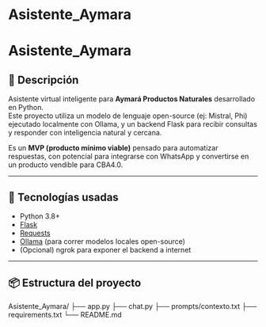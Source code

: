 # Asistente_Aymara
# Asistente_Aymara

## 🤖 Descripción

Asistente virtual inteligente para **Aymará Productos Naturales** desarrollado en Python.  
Este proyecto utiliza un modelo de lenguaje open-source (ej: Mistral, Phi) ejecutado localmente con Ollama, y un backend Flask para recibir consultas y responder con inteligencia natural y cercana.

Es un **MVP (producto mínimo viable)** pensado para automatizar respuestas, con potencial para integrarse con WhatsApp y convertirse en un producto vendible para CBA4.0.

---

## 🚀 Tecnologías usadas

- Python 3.8+
- [Flask](https://flask.palletsprojects.com/)
- [Requests](https://requests.readthedocs.io/)
- [Ollama](https://ollama.com/) (para correr modelos locales open-source)
- (Opcional) ngrok para exponer el backend a internet

---

## 📦 Estructura del proyecto

Asistente_Aymara/
├── app.py
├── chat.py
├── prompts/contexto.txt
├── requirements.txt
└── README.md
